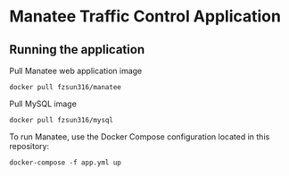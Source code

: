 # Manatee Traffic Control Application

## Running the application

Pull Manatee web application image

```
docker pull fzsun316/manatee
```

Pull MySQL image

```
docker pull fzsun316/mysql
```

To run Manatee, use the Docker Compose configuration located in this repository:

```
docker-compose -f app.yml up
```
